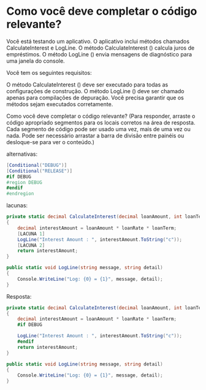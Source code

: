 ﻿Como você deve completar o código relevante?
==========================================

Você está testando um aplicativo. O aplicativo inclui métodos chamados CalculateInterest
e LogLine. O método CalculateInterest () calcula juros de empréstimos. O método LogLine ()
envia mensagens de diagnóstico para uma janela do console.

Você tem os seguintes requisitos:

O método CalculateInterest () deve ser executado para todas as configurações de construção.
O método LogLine () deve ser chamado apenas para compilações de depuração.
Você precisa garantir que os métodos sejam executados corretamente.

Como você deve completar o código relevante? (Para responder, arraste o código apropriado
segmentos para os locais corretos na área de resposta. Cada segmento de código pode ser usado
uma vez, mais de uma vez ou nada. Pode ser necessário arrastar a barra de divisão entre painéis ou
desloque-se para ver o conteúdo.)

alternativas:

```csharp
[Conditional("DEBUG")]
[Conditional("RELEASE")]
#if DEBUG
#region DEBUG
#endif
#endregion
```

lacunas:

```csharp
private static decimal CalculateInterest(decimal loanAmount, int loanTerm, decimal loanRate)
{
	decimal interestAmount = loanAmount * loanRate * loanTerm;
	[LACUNA 1]
	LogLine("Interest Amount : ", interestAmount.ToString("c"));
	[LACUNA 2]
	return interestAmount;
}

public static void LogLine(string message, string detail)
{
	Console.WriteLine("Log: {0} = {1}", message, detail);
}
```

Resposta:

```csharp
private static decimal CalculateInterest(decimal loanAmount, int loanTerm, decimal loanRate)
{
	decimal interestAmount = loanAmount * loanRate * loanTerm;
	#if DEBUG

	LogLine("Interest Amount : ", interestAmount.ToString("c"));
	#endif
	return interestAmount;
}

public static void LogLine(string message, string detail)
{
	Console.WriteLine("Log: {0} = {1}", message, detail);
}
```
